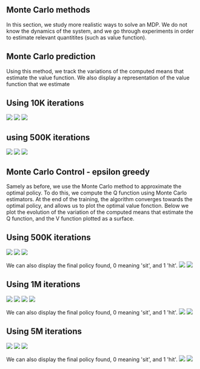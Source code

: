 ## Monte Carlo methods

In this section, we study more realistic ways to solve an MDP. We do not know the dynamics of the system, and we go through experiments in order to estimate relevant quantitites (such as value function).

## Monte Carlo prediction
Using this method, we track the variations of the computed means that estimate the value function. We also display a representation of the value function that we estimate

  ## Using 10K iterations ##

![](https://github.com/simon555/RL/blob/master/MonteCarlo/MonteCarloPrediction/10K_evolutionMean.png)
![](https://github.com/simon555/RL/blob/master/MonteCarlo/MonteCarloPrediction/10%2C000%20Steps%20(No%20Usable%20Ace).png
)
![](https://github.com/simon555/RL/blob/master/MonteCarlo/MonteCarloPrediction/10%2C000%20Steps%20(Usable%20Ace).png
)

  ## using 500K iterations ##
![](https://github.com/simon555/RL/blob/master/MonteCarlo/MonteCarloPrediction/500K_evolutionMean.png)
![](https://github.com/simon555/RL/blob/master/MonteCarlo/MonteCarloPrediction/500%2C000%20Steps%20(No%20Usable%20Ace).png
)
![](https://github.com/simon555/RL/blob/master/MonteCarlo/MonteCarloPrediction/500%2C000%20Steps%20(Usable%20Ace).png
)



## Monte Carlo Control - epsilon greedy
Samely as before, we use the Monte Carlo method to approximate the optimal policy. To do this, we compute the Q function using Monte Carlo estimators. At the end of the training, the algorithm converges towards the optimal policy, and allows us to plot the optimal value fonction. Below we plot the evolution of the variation of the computed means that estimate the Q function, and the V function plotted as a surface.

  ## Using 500K iterations ##

![](https://github.com/simon555/RL/blob/master/MonteCarlo/MonteCarloControl-eGreedy/evolution_500K_evolutionMean.png)
![](https://github.com/simon555/RL/blob/master/MonteCarlo/MonteCarloControl-eGreedy/Optimal%20Value%20Function_500K%20(No%20Usable%20Ace).png)
![](https://github.com/simon555/RL/blob/master/MonteCarlo/MonteCarloControl-eGreedy/Optimal%20Value%20Function_500K%20(Usable%20Ace).png)

We can also display the final policy found, 0 meaning 'sit', and 1 'hit'.
![](https://github.com/simon555/RL/blob/master/MonteCarlo/MonteCarloControl-eGreedy/policy_500K%20(No%20Usable%20Ace).png)
![](https://github.com/simon555/RL/blob/master/MonteCarlo/MonteCarloControl-eGreedy/policy_500K%20(Usable%20Ace).png)


 ## Using 1M iterations ##

![](https://github.com/simon555/RL/blob/master/MonteCarlo/MonteCarloControl-eGreedy/evolution_1M_evolutionMean.png)
![](https://github.com/simon555/RL/blob/master/MonteCarlo/MonteCarloControl-eGreedy/1M_evolutionMean.png)
![](https://github.com/simon555/RL/blob/master/MonteCarlo/MonteCarloControl-eGreedy/Optimal%20Value%20Function_1M%20(No%20Usable%20Ace).png)
![](https://github.com/simon555/RL/blob/master/MonteCarlo/MonteCarloControl-eGreedy/Optimal%20Value%20Function_1M%20_(Usable%20Ace).png)

We can also display the final policy found, 0 meaning 'sit', and 1 'hit'.
![](https://github.com/simon555/RL/blob/master/MonteCarlo/MonteCarloControl-eGreedy/policy_1M%20(No%20Usable%20Ace).png)
![](https://github.com/simon555/RL/blob/master/MonteCarlo/MonteCarloControl-eGreedy/policy_1M%20(Usable%20Ace).png)


  ## Using 5M iterations ##

![](https://github.com/simon555/RL/blob/master/MonteCarlo/MonteCarloControl-eGreedy/evolution_5M_evolutionMean.png)
![](https://github.com/simon555/RL/blob/master/MonteCarlo/MonteCarloControl-eGreedy/Optimal%20Value%20Function_5M%20(No%20Usable%20Ace).png)
![](https://github.com/simon555/RL/blob/master/MonteCarlo/MonteCarloControl-eGreedy/Optimal%20Value%20Function_5M%20(Usable%20Ace).png)

We can also display the final policy found, 0 meaning 'sit', and 1 'hit'.
![](https://github.com/simon555/RL/blob/master/MonteCarlo/MonteCarloControl-eGreedy/policy_5M%20(No%20Usable%20Ace).png)
![](https://github.com/simon555/RL/blob/master/MonteCarlo/MonteCarloControl-eGreedy/policy_5M%20(Usable%20Ace).png)


